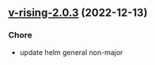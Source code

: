 

## [v-rising-2.0.3](https://github.com/truecharts/charts/compare/v-rising-2.0.2...v-rising-2.0.3) (2022-12-13)

### Chore

- update helm general non-major
  
  